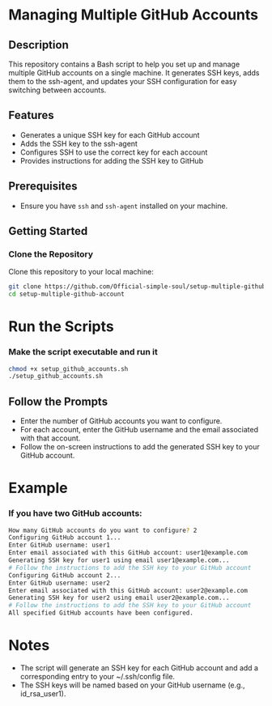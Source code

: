 # Managing Multiple GitHub Accounts

## Description

This repository contains a Bash script to help you set up and manage multiple GitHub accounts on a single machine. It generates SSH keys, adds them to the ssh-agent, and updates your SSH configuration for easy switching between accounts.

## Features

- Generates a unique SSH key for each GitHub account
- Adds the SSH key to the ssh-agent
- Configures SSH to use the correct key for each account
- Provides instructions for adding the SSH key to GitHub

## Prerequisites

- Ensure you have `ssh` and `ssh-agent` installed on your machine.

## Getting Started

### Clone the Repository

Clone this repository to your local machine:

```bash
git clone https://github.com/Official-simple-soul/setup-multiple-github-account.git
cd setup-multiple-github-account
```

# Run the Scripts

### Make the script executable and run it

```bash
chmod +x setup_github_accounts.sh
./setup_github_accounts.sh
```

## Follow the Prompts

- Enter the number of GitHub accounts you want to configure.
- For each account, enter the GitHub username and the email associated with that account.
- Follow the on-screen instructions to add the generated SSH key to your GitHub account.

# Example

### If you have two GitHub accounts:

```bash
How many GitHub accounts do you want to configure? 2
Configuring GitHub account 1...
Enter GitHub username: user1
Enter email associated with this GitHub account: user1@example.com
Generating SSH key for user1 using email user1@example.com...
# Follow the instructions to add the SSH key to your GitHub account
Configuring GitHub account 2...
Enter GitHub username: user2
Enter email associated with this GitHub account: user2@example.com
Generating SSH key for user2 using email user2@example.com...
# Follow the instructions to add the SSH key to your GitHub account
All specified GitHub accounts have been configured.
```

# Notes

- The script will generate an SSH key for each GitHub account and add a corresponding entry to your ~/.ssh/config file.
- The SSH keys will be named based on your GitHub username (e.g., id_rsa_user1).
